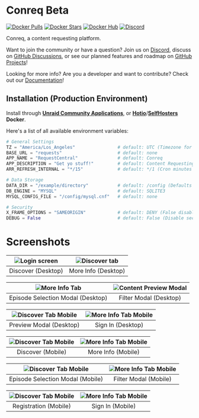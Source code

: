 # Conreq Beta

[![Docker Pulls](https://img.shields.io/docker/pulls/roxedus/conreq?style=flat-square)](https://hub.docker.com/r/roxedus/conreq)
[![Docker Stars](https://img.shields.io/docker/stars/roxedus/conreq?style=flat-square)](https://hub.docker.com/r/roxedus/conreq)
[![Docker Hub](https://img.shields.io/badge/Open%20On-DockerHub-blue?style=flat-square)](https://hub.docker.com/r/roxedus/conreq)
[![Discord](https://img.shields.io/discord/440067432552595457?style=flat-square&label=Discord&logo=discord)](https://discord.gg/gQhGZzEjmX "Chat with the community and get realtime support!")

Conreq, a content requesting platform.

Want to join the community or have a question? Join us on [Discord](https://discord.gg/gQhGZzEjmX), discuss on [GitHub Discussions](https://github.com/Archmonger/Conreq/discussions), or see our planned features and roadmap on [GitHub Projects](https://github.com/Archmonger/Conreq/projects)!

Looking for more info? Are you a developer and want to contribute? Check out our [Documentation](https://archmonger.github.io/Conreq/)!

## Installation (Production Environment)

Install through **[Unraid Community Applications](https://squidly271.github.io/forumpost0.html)**, or **[Hotio](https://hotio.dev/containers/conreq/)**/**[SelfHosters](https://registry.hub.docker.com/r/roxedus/conreq) Docker**.

Here's a list of all available environment variables:

```python
# General Settings
TZ = "America/Los_Angeles"                # default: UTC (Timezone for log files, in "TZ Database" format)
BASE_URL = "requests"                     # default: none
APP_NAME = "RequestCentral"               # default: Conreq
APP_DESCRIPTION = "Get yo stuff!"         # default: Content Requesting
ARR_REFRESH_INTERNAL = "*/15"             # default: */1 (Cron minutes for Sonarr/Radarr library refresh)

# Data Storage
DATA_DIR = "/example/directory"           # default: /config (Defaults to "data" outside of docker)
DB_ENGINE = "MYSQL"                       # default: SQLITE3
MYSQL_CONFIG_FILE = "/config/mysql.cnf"   # default: none

# Security
X_FRAME_OPTIONS = "SAMEORIGIN"            # default: DENY (False disables X-Frame-Options)
DEBUG = False                             # default: False (Disable security features, only enable this during development. Defaults to True outside of docker.)
```

# Screenshots

| ![Login screen](https://github.com/Archmonger/Conreq/blob/main/resources/screenshots/desktop_discover.png?raw=true) | ![Discover tab](https://github.com/Archmonger/Conreq/blob/main/resources/screenshots/desktop_more_info.png?raw=true) |
| :-----------------------------------------------------------------------------------------------------------------: | :------------------------------------------------------------------------------------------------------------------: |
|                                                 Discover (Desktop)                                                  |                                                 More Info (Desktop)                                                  |

| ![More Info Tab](https://github.com/Archmonger/Conreq/blob/main/resources/screenshots/desktop_modal_episode_selection.png?raw=true) | ![Content Preview Modal](https://github.com/Archmonger/Conreq/blob/main/resources/screenshots/desktop_modal_filter.png?raw=true) |
| :---------------------------------------------------------------------------------------------------------------------------------: | :------------------------------------------------------------------------------------------------------------------------------: |
|                                                  Episode Selection Modal (Desktop)                                                  |                                                      Filter Modal (Desktop)                                                      |

| ![Discover Tab Mobile](https://github.com/Archmonger/Conreq/blob/main/resources/screenshots/desktop_modal_preview.png?raw=true) | ![More Info Tab Mobile](https://github.com/Archmonger/Conreq/blob/main/resources/screenshots/desktop_sign_in.png?raw=true) |
| :-----------------------------------------------------------------------------------------------------------------------------: | :------------------------------------------------------------------------------------------------------------------------: |
|                                                     Preview Modal (Desktop)                                                     |                                                     Sign In (Desktop)                                                      |

| ![Discover Tab Mobile](https://github.com/Archmonger/Conreq/blob/main/resources/screenshots/mobile_discover.png?raw=true) | ![More Info Tab Mobile](https://github.com/Archmonger/Conreq/blob/main/resources/screenshots/mobile_more_info.png?raw=true) |
| :-----------------------------------------------------------------------------------------------------------------------: | :-------------------------------------------------------------------------------------------------------------------------: |
|                                                     Discover (Mobile)                                                     |                                                     More Info (Mobile)                                                      |

| ![Discover Tab Mobile](https://github.com/Archmonger/Conreq/blob/main/resources/screenshots/mobile_modal_episode_selection.png?raw=true) | ![More Info Tab Mobile](https://github.com/Archmonger/Conreq/blob/main/resources/screenshots/mobile_modal_filter.png?raw=true) |
| :--------------------------------------------------------------------------------------------------------------------------------------: | :----------------------------------------------------------------------------------------------------------------------------: |
|                                                     Episode Selection Modal (Mobile)                                                     |                                                     Filter Modal (Mobile)                                                      |

| ![Discover Tab Mobile](https://github.com/Archmonger/Conreq/blob/main/resources/screenshots/mobile_registration.png?raw=true) | ![More Info Tab Mobile](https://github.com/Archmonger/Conreq/blob/main/resources/screenshots/mobile_sign_in.png?raw=true) |
| :---------------------------------------------------------------------------------------------------------------------------: | :-----------------------------------------------------------------------------------------------------------------------: |
|                                                     Registration (Mobile)                                                     |                                                     Sign In (Mobile)                                                      |
